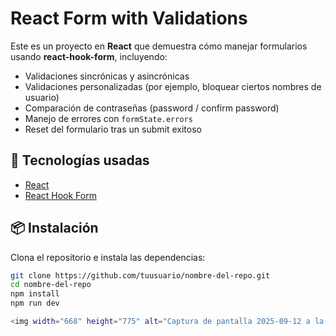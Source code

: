 # React Form with Validations

Este es un proyecto en **React** que demuestra cómo manejar formularios usando **react-hook-form**, incluyendo:

- Validaciones sincrónicas y asincrónicas
- Validaciones personalizadas (por ejemplo, bloquear ciertos nombres de usuario)
- Comparación de contraseñas (password / confirm password)
- Manejo de errores con `formState.errors`
- Reset del formulario tras un submit exitoso

## 🚀 Tecnologías usadas

- [React](https://react.dev/)
- [React Hook Form](https://react-hook-form.com/)


## 📦 Instalación

Clona el repositorio e instala las dependencias:

```bash
git clone https://github.com/tuusuario/nombre-del-repo.git
cd nombre-del-repo
npm install
npm run dev

<img width="668" height="775" alt="Captura de pantalla 2025-09-12 a la(s) 10 37 23 p m" src="https://github.com/user-attachments/assets/a46f0b92-bed2-474c-8de0-ea1805d20f66" />
